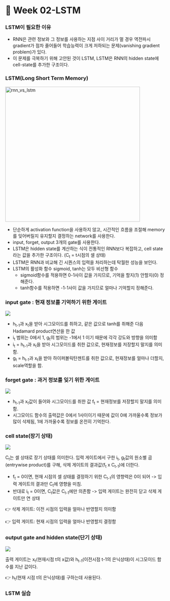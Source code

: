 
# 🦜 Week 02-LSTM

### LSTM이 필요한 이유
- RNN은 관련 정보와 그 정보를 사용하는 지점 사이 거리가 멀 경우 역전파시 gradient가 점차 줄어들어 학습능력이 크게 저하되는 문제(vanishing gradient problem)가 있다.
- 이 문제를 극복하기 위해 고안된 것이 LSTM, LSTM은 RNN의 hidden state에 cell-state를 추가한 구조이다.


### LSTM(Long Short Term Memory)
<img width="424" alt="rnn_vs_lstm" src="https://user-images.githubusercontent.com/33839093/108020957-e2d95f80-7060-11eb-8239-9493161381d5.png">

- 단순하게 activation function을 사용하지 않고, 시간적인 흐름을 조절해 memory를 잊어버릴지 유지할지 결정하는 network를 사용한다.
- input, forget, output 3개의 gate를 사용한다.
- LSTM은 hidden state를 계산하는 식이 전통적인 RNN보다 복잡하고, cell state라는 값을 추가한 구조이다. (C<sub>t</sub> = t시점의 셀 상태)
- LSTM은 RNN과 비교해 긴 시퀀스의 입력을 처리하는데 탁월한 성능을 보인다.
- LSTM의 활성화 함수 sigmoid, tanh는 모두 비선형 함수
  - sigmoid함수를 적용하면 0-1사이 값을 가지므로, 기억을 할지(1) 안할지(0) 정해준다.
  -  tanh함수를 적용하면 -1-1사이 값을 가지므로 얼마나 기억할지 정해준다.


### input gate : 현재 정보를 기억하기 위한 게이트
<img src="https://user-images.githubusercontent.com/33839093/108022030-1ae1a200-7063-11eb-9835-e279793c2729.png">

- h<sub>t-1</sub>과 x<sub>t</sub>을 받아 시그모이드를 취하고, 같은 값으로 tanh를 취해준 다음 Hadamard product연산을 한 값
- i<sub>t</sub> 범위는 0에서 1, g<sub>t</sub>의 범위는 -1에서 1 이기 때문에 각각 강도와 방향을 의미함
- i<sub>t</sub> = h<sub>t-1</sub>과 x<sub>t</sub>을 받아 시그모이드를 취한 값으로, 현재정보를 저장할지 말지를 의미함.
- g<sub>t</sub> = h<sub>t-1</sub>과 x<sub>t</sub>을 받아 하이퍼볼릭탄젠트를 취한 값으로, 현재정보를 얼마나 더할지, scale역할을 함.


### forget gate : 과거 정보를 잊기 위한 게이트
<img src="https://user-images.githubusercontent.com/33839093/108021260-7f036680-7061-11eb-9f93-2b5ed2f1f00e.png">

- h<sub>t-1</sub>과 x<sub>t</sub>값이 들어와 시그모이드를 취한 값 f<sub>t</sub> = 현재정보를 저장할지 말지를 의미함.
- 시그모이드 함수의 출력값은 0에서 1사이이기 때문에 값이 0에 가까울수록 정보가 많이 삭제됨, 1에 가까울수록 정보를 온전히 기억한다.

### cell state(장기 상태)
<img src="https://user-images.githubusercontent.com/33839093/108021271-8591de00-7061-11eb-9359-c890682058b6.png">

C<sub>t</sub>는 셀 상태로 장기 상태를 의미한다.
입력 게이트에서 구한 i<sub>t</sub>, g<sub>t</sub>값의 원소별 곱(entrywise product)를 구해, 삭제 게이트의 결과값(f<sub>t</sub> x C<sub>t-1</sub>)에 더한다.
- f<sub>t</sub> = 0이면, 현재 시점의 셀 상태를 결정하기 위한 C<sub>t-1</sub>의 영향력은 0이 되어 -> 입력 게이트의 결과만 C<sub>t</sub>에 영향을 미침.
- 반대로 i<sub>t</sub> = 0이면, C<sub>t</sub>값은 C<sub>t-1</sub>에만 의존함 -> 입력 게이트는 완전히 닫고 삭제 게이트만 연 상태

👉 삭제 게이트: 이전 시점의 입력을 얼마나 반영할지 의미함

👉 입력 게이트: 현재 시점의 입력을 얼마나 반영할지 결정함


### output gate and hidden state(단기 상태)
<img src="https://user-images.githubusercontent.com/33839093/108021273-86c30b00-7061-11eb-93f5-e9cb8e910e1c.png">

출력 게이트는 x<sub>t</sub>(현재시점 t의 x값)와 h<sub>t-1</sub>(이전시점 t-1의 은닉상태)이 시그모이드 함수를 지난 값이다.

👉 h<sub>t</sub>(현재 시점 t의 은닉상태)를 구하는데 사용된다.


### LSTM 실습
